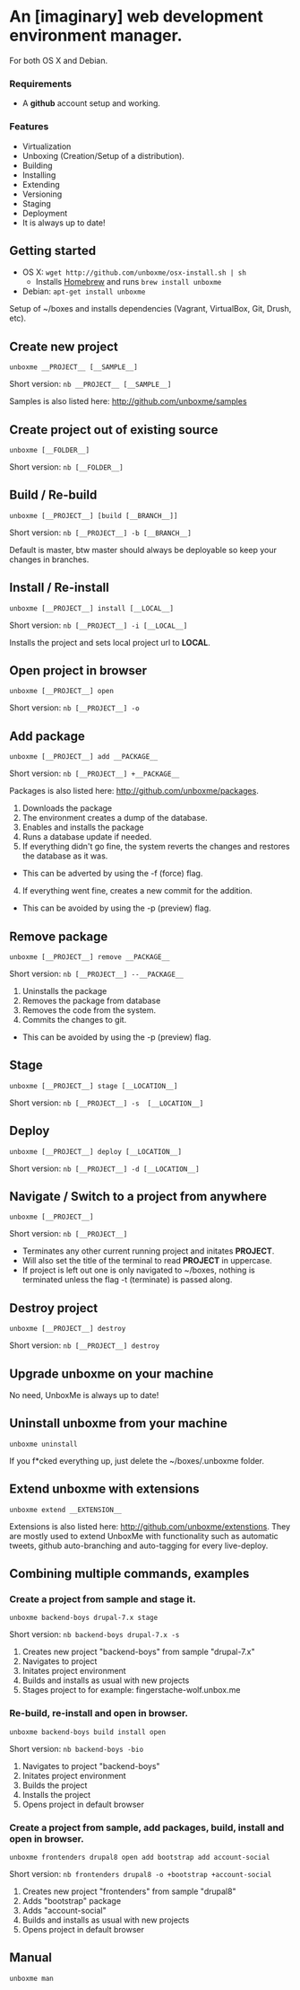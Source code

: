 # An [imaginary] web development environment manager.

For both OS X and Debian.

### Requirements
* A __github__ account setup and working.

### Features
* Virtualization
* Unboxing (Creation/Setup of a distribution).
* Building
* Installing
* Extending
* Versioning
* Staging
* Deployment
* It is always up to date!

## Getting started

* OS X: `wget http://github.com/unboxme/osx-install.sh | sh`
  * Installs [Homebrew](http://mxcl.github.com/homebrew/) and runs `brew install unboxme`
* Debian: `apt-get install unboxme`

Setup of ~/boxes and installs dependencies (Vagrant, VirtualBox, Git, Drush, etc).

## Create new project

    unboxme __PROJECT__ [__SAMPLE__]

Short version: `nb __PROJECT__ [__SAMPLE__]`

Samples is also listed here: http://github.com/unboxme/samples

## Create project out of existing source

    unboxme [__FOLDER__]

Short version: `nb [__FOLDER__]`

## Build / Re-build

    unboxme [__PROJECT__] [build [__BRANCH__]]

Short version: `nb [__PROJECT__] -b [__BRANCH__]`

Default is master, btw master should always be deployable so keep your changes in branches.

## Install / Re-install

    unboxme [__PROJECT__] install [__LOCAL__]

Short version: `nb [__PROJECT__] -i [__LOCAL__]`

Installs the project and sets local project url to __LOCAL__.

## Open project in browser

    unboxme [__PROJECT__] open

Short version: `nb [__PROJECT__] -o`

## Add package

    unboxme [__PROJECT__] add __PACKAGE__

Short version: `nb [__PROJECT__] +__PACKAGE__`

Packages is also listed here: http://github.com/unboxme/packages.

1. Downloads the package
2. The environment creates a dump of the database.
2. Enables and installs the package
3. Runs a database update if needed.
3. If everything didn't go fine, the system reverts the changes and restores the database as it was.
  * This can be adverted by using the -f (force) flag.
4. If everything went fine, creates a new commit for the addition.
  * This can be avoided by using the -p (preview) flag.

## Remove package

    unboxme [__PROJECT__] remove __PACKAGE__

Short version: `nb [__PROJECT__] --__PACKAGE__`

1. Uninstalls the package
2. Removes the package from database
3. Removes the code from the system.
4. Commits the changes to git.
  * This can be avoided by using the -p (preview) flag.

## Stage

    unboxme [__PROJECT__] stage [__LOCATION__]

Short version: `nb [__PROJECT__] -s  [__LOCATION__]`

## Deploy

    unboxme [__PROJECT__] deploy [__LOCATION__]

Short version: `nb [__PROJECT__] -d [__LOCATION__]`

## Navigate / Switch to a project from anywhere

    unboxme [__PROJECT__]

Short version: `nb [__PROJECT__]`

* Terminates any other current running project and initates __PROJECT__.
* Will also set the title of the terminal to read __PROJECT__ in uppercase. 
* If project is left out one is only navigated to ~/boxes, nothing is 
terminated unless the flag -t (terminate) is passed along. 

## Destroy project

    unboxme [__PROJECT__] destroy

Short version: `nb [__PROJECT__] destroy`

## Upgrade unboxme on your machine

No need, UnboxMe is always up to date!

## Uninstall unboxme from your machine

    unboxme uninstall

If you f*cked everything up, just delete the ~/boxes/.unboxme folder.

## Extend unboxme with extensions

    unboxme extend __EXTENSION__

Extensions is also listed here: http://github.com/unboxme/extenstions.
They are mostly used to extend UnboxMe with functionality such as automatic tweets, 
github auto-branching and auto-tagging for every live-deploy.

## Combining multiple commands, examples

### Create a project from sample and stage it.

    unboxme backend-boys drupal-7.x stage

Short version: `nb backend-boys drupal-7.x -s`

1. Creates new project "backend-boys" from sample "drupal-7.x"
2. Navigates to project
3. Initates project environment
2. Builds and installs as usual with new projects
3. Stages project to for example: fingerstache-wolf.unbox.me

### Re-build, re-install and open in browser.

    unboxme backend-boys build install open

Short version: `nb backend-boys -bio`

1. Navigates to project "backend-boys"
2. Initates project environment
2. Builds the project
3. Installs the project
4. Opens project in default browser

### Create a project from sample, add packages, build, install and open in browser.

    unboxme frontenders drupal8 open add bootstrap add account-social

Short version: `nb frontenders drupal8 -o +bootstrap +account-social`

1. Creates new project "frontenders" from sample "drupal8"
2. Adds "bootstrap" package
3. Adds "account-social"
4. Builds and installs as usual with new projects
5. Opens project in default browser


## Manual

    unboxme man
